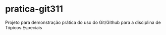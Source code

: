 # pratica-git311
Projeto para demonstração prática do uso do Git/Github para a disciplina de Tópicos Especiais
